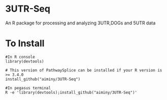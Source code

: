 # 3UTR-Seq
An R package for processing and analyzing 3UTR,DOGs and 5UTR data

# To Install

```{r eval=TRUE}
#In R console
library(devtools)

# This version of PathwaySplice can be installed if your R version is >= 3.4.0
install_github("aiminy/3UTR-Seq")

#In pegasus terminal 
R -e 'library(devtools);install_github("aiminy/3UTR-Seq")'

```
